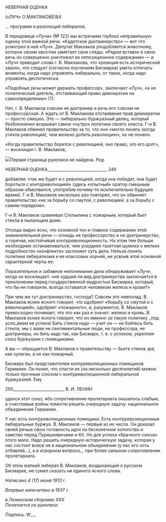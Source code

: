 НЕВЕРНАЯ ОЦЕНКА

(«ЛУЧ» О МАКЛАКОВЕ)84

... программ и резолюций либералов.

В передовице «Луча» (№ 122) мы встречаем глубоко неправильную оценку этой важной речи. «Кадетское доктринерство» — вот что усмотрел в ней «Луч». Депутат Маклаков уподобляется животному, которое своим хвостом заметает свои следы. «Ря­дом вставок в свою речь он совершенно уничтожил ее оппозиционное содержание» — и «Луч» приводит слова г. В. Маклакова, что «реакция есть исторический закон», что следует (согласно поучениям Бисмарка) уметь отличать моменты, когда надо управлять либерально, от таких, когда надо управлять деспотически.

«Подобные речи может держать профессор», заключает «Луч», «а не политический деятель, отстаивающий право демократии на самоопределение» (?).

Нет, г. В. Маклаков совсем не доктринер и речь его совсем не профессорская. А ждать от В. Маклакова отстаивания прав демократии — просто смешно. Это — либе­рально-буржуазный делец, который безбоязненно вскрывал самое «нутро» политики своего класса. Г-н В. Маклаков обвинял правительство за то, что оно «могло понять (когда утихла революция), _чем молено добить революцию»,_ но не поняло.

«Когда правительство борется с революцией, оно право, это его долг», — восклицал г. В. Маклаков,

![](file:///C:/Users/bot32/AppData/Local/Temp/msohtmlclip1/01/clip_image001.png)Первая страница рукописи не найдена. _Ред._

  

НЕВЕРНАЯ ОЦЕНКА______________________________ 249

добавляя: «так же будет и с революцией, когда она победит, она будет бороться с контрреволюцией» (здесь «опытный» оратор смешным образом обмолвился, употребив почему-то исключительно будущее время). Г-н В. Маклаков несколько раз повторял, что он обвиняет правительство «не за борьбу со смутой, с революцией, а за борьбу с самим порядком».

Г-н В. Маклаков сравнивал Столыпина с пожарным, который бьет стекла в пылаю­щем доме.

Отсюда видно ясно, что основной тон и главное содержание этой знаменательной речи — отнюдь не профессорство и не доктринерство, а горячая, настойчивая контрре­волюционность. На этом тем больше необходимо останавливаться, чем усерднее газет­ная шумиха о мелких подробностях «конфликта» заслоняет суть дела. Нельзя _понять_ политики либерализма и ее классовых корней, не усвоив этой основной характерной черты ее.

Поразительное и забавное непонимание дела обнаруживает «Луч», когда он воскли­цает: «не худший ли вид доктринерства заключается в преклонении перед государст­венной мудростью Бисмарка, который, что бы ни говорили, всегда оставался человеком железа и крови?»

При чем же тут доктринерство, господа? Совсем это невпопад. В. Маклаков яснее ясного говорит, что одобряет «борьбу со смутой и с революцией», одобряет «пожарно­го», и, разумеется, В. Маклаков превосходно понимает, что это как раз и значит: железо и кровь. В. Маклаков яснее ясного говорит, что он именно _за такую_ политику _под усло­__вием_ ее успеха! Бить стекла надо — учит он — не бойтесь бить стекла, мы с вами не сентиментальные люди, не профессора, не доктринеры, но бить надо так, как Бисмарк, т. е. с успехом, _укрепляя_ союз буржуазии с помещиками.

А вы — обращается В. Маклаков к правительству — бьете стекла _зря,_ как хулиган, а не как пожарный.

Бисмарк был представителем контрреволюционных помещиков Германии. Он понял, что спасти их (на несколько десятилетий) можно _только_ прочным союзом с контррево­люционной либеральной буржуазией. Ему

  

250__________________________ В. И. ЛЕНИН

удался этот союз, ибо сопротивление пролетариата оказалось слабым, а счастливые войны помогли решить _очередную_ задачу: национальное объединение Германии.

У нас есть контрреволюционные помещики. Есть контрреволюционные либеральные буржуа. В. Маклаков — первый из их числа. Он доказал своей речью свою готовность идти на бесконечное холопство и хамство перед Пуришкевичами и К0. Но для успеха «брачного союза» этого мало. Надо решить очередную историческую задачу, которая у нас состоит вовсе не в национальном объединении (у нас его хоть отбавляй...), а _в аг­рарном вопросе,.,_ при более сильном сопротивлении пролетариата.

Об этом жалкий либерал В. Маклаков, воздыхающий о русском Бисмарке, не сумел сказать ни единого ясного слова.

_Написано 4 (17) июня 1913 г._

_Впервые напечатано в 1937 г._

_в Ленинском сборнике_ _XXX_                                                                _Печатается по рукописи_

_Подпись:_ _W__._